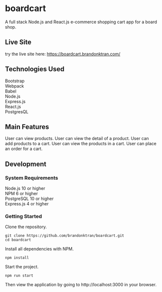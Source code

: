 # boardcart
A full stack Node.js and React.js e-commerce shopping cart app for a board shop.

## Live Site
try the live site here: https://boardcart.brandonktran.com/

## Technologies Used
Bootstrap<br/>
Webpack<br/> 
Babel<br/>
Node.js<br/>
Express.js<br/>
React.js <br>
PostgresQL

## Main Features
User can view products.
User can view the detail of a product.
User can add products to a cart.
User can view the products in a cart.
User can place an order for a cart.


## Development
### System Requirements
Node.js 10 or higher <br>
NPM 6 or higher <br>
PostgreSQL 10 or higher <br>
Express.js 4 or higher

### Getting Started
Clone the repository.
```console
git clone https://github.com/brandonktran/boardcart.git
cd boardcart
```

Install all dependencies with NPM.
```console
npm install
```

Start the project.
```console
npm run start
```
Then view the application by going to http://localhost:3000 in your browser.
